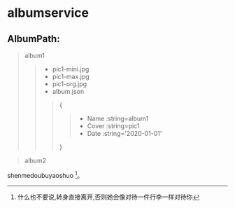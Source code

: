 # albumservice


## AlbumPath:
> album1
> > * pic1-mini.jpg
> > * pic1-max.jpg
> > * pic1-org.jpg
> > * album.json
> > > {
> > > > - Name  :string=album1
> > > > - Cover :string=pic1
> > > > - Date  :string='2020-01-01'
> > >
> > > }

> album2

shenmedoubuyaoshuo [^a]。

[^a]: 什么也不要说,转身直接离开,否则她会像对待一件行李一样对待你
